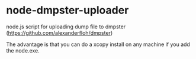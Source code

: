 node-dmpster-uploader
=====================

node.js script for uploading dump file to dmpster (https://github.com/alexanderfloh/dmpster)

The advantage is that you can do a xcopy install on any machine if you add the node.exe.
